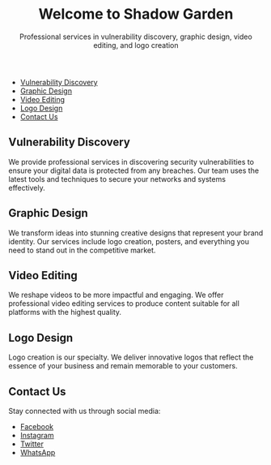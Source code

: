 
<!DOCTYPE html>
<html lang="en">
<head>
    <meta charset="UTF-8">
    <meta name="viewport" content="width=device-width, initial-scale=1.0">
    <title>Shadow Garden - Comprehensive Services</title>
    <link rel="stylesheet" href="style.css">
</head>
<body>
    <header>
        <h1>Welcome to Shadow Garden</h1>
        <p>Professional services in vulnerability discovery, graphic design, video editing, and logo creation</p>
    </header>
    <nav>
        <ul>
            <li><a href="#vulnerabilities">Vulnerability Discovery</a></li>
            <li><a href="#graphic-design">Graphic Design</a></li>
            <li><a href="#montage">Video Editing</a></li>
            <li><a href="#logo-design">Logo Design</a></li>
            <li><a href="#contact">Contact Us</a></li>
        </ul>
    </nav>
    <main>
        <section id="vulnerabilities">
            <h2>Vulnerability Discovery</h2>
            <p>We provide professional services in discovering security vulnerabilities to ensure your digital data 
            is protected from any breaches. Our team uses the latest tools and techniques to secure your networks and systems effectively.</p>
        </section>
        <section id="graphic-design">
            <h2>Graphic Design</h2>
            <p>We transform ideas into stunning creative designs that represent your brand identity. Our services include 
            logo creation, posters, and everything you need to stand out in the competitive market.</p>
        </section>
        <section id="montage">
            <h2>Video Editing</h2>
            <p>We reshape videos to be more impactful and engaging. We offer professional video editing services to 
            produce content suitable for all platforms with the highest quality.</p>
        </section>
        <section id="logo-design">
            <h2>Logo Design</h2>
            <p>Logo creation is our specialty. We deliver innovative logos that reflect the essence of your business 
            and remain memorable to your customers.</p>
        </section>
    </main>
    <footer id="contact">
        <h2>Contact Us</h2>
        <p>Stay connected with us through social media:</p>
        <ul>
            <li><a href="https://www.facebook.com/share/19qfbT5TTP/" target="_blank">Facebook</a></li>
            <li><a href="https://www.instagram.com/qqqwww2221111qqqwww2022?igsh=Y3o5bno1dW55b2Vm" target="_blank">Instagram</a></li>
            <li><a href="https://x.com/md9107527815306?t=jPfjfXddeSOqdtwpv7okUA&s=09" target="_blank">Twitter</a></li>
            <li><a href="https://wa.me/201556503030" target="_blank">WhatsApp</a></li>
        </ul>
    </footer>
</body>
</html>
